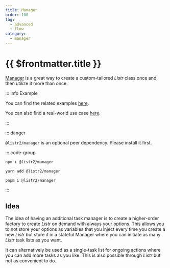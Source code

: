 ```yaml
---
title: Manager
order: 100
tag:
  - advanced
  - flow
category:
  - manager
---
```


# {{ $frontmatter.title }}

[Manager](/api/@listr2/manager/classes/Manager.html) is a great way to create a custom-tailored _Listr_ class once and then utilize it more than once.

<!-- more -->

::: info Example

You can find the related examples [here](https://github.com/listr2/listr2/tree/master/examples/manager.example.ts).

You can also find a real-world use case [here](https://github.com/tailoredmedia/backend-nx-skeleton/blob/master/packages/nx-tools/src/utils/manager.ts).

:::

::: danger

`@listr2/manager` is an optional peer dependency. Please install it first.

::: code-group

```bash [npm]
npm i @listr2/manager
```

```bash [yarn]
yarn add @listr2/manager
```

```bash [pnpm]
pnpm i @listr2/manager
```

:::

## Idea

The idea of having an additional task manager is to create a higher-order factory to create _Listr_ on demand with always your options. This allows you to not store your options as variables that you inject every time you create a new _Listr_ but store it in a stateful Manager where you can initiate as many _Listr_ task lists as you want.

It can alternatively be used as a single-task list for ongoing actions where you can add more tasks as you like. This is also possible through _Listr_ but not as convenient to do.
